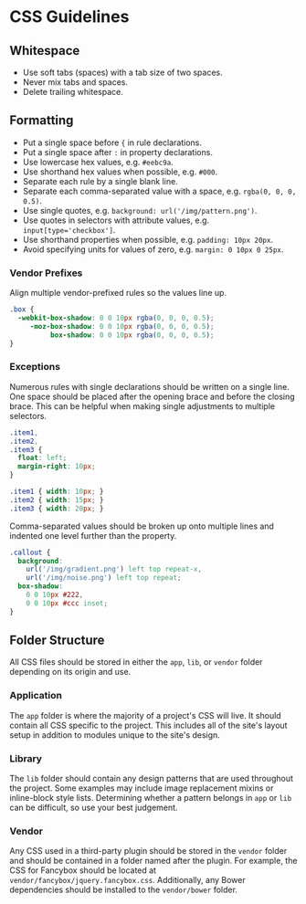 # CSS Guidelines

## Whitespace

* Use soft tabs (spaces) with a tab size of two spaces.
* Never mix tabs and spaces.
* Delete trailing whitespace.

## Formatting

* Put a single space before `{` in rule declarations.
* Put a single space after `:` in property declarations.
* Use lowercase hex values, e.g. `#eebc9a`.
* Use shorthand hex values when possible, e.g. `#000`.
* Separate each rule by a single blank line.
* Separate each comma-separated value with a space, e.g. `rgba(0, 0, 0, 0.5)`.
* Use single quotes, e.g. `background: url('/img/pattern.png')`.
* Use quotes in selectors with attribute values, e.g. `input[type='checkbox']`.
* Use shorthand properties when possible, e.g. `padding: 10px 20px`.
* Avoid specifying units for values of zero, e.g. `margin: 0 10px 0 25px`.

### Vendor Prefixes

Align multiple vendor-prefixed rules so the values line up.

```css
.box {
  -webkit-box-shadow: 0 0 10px rgba(0, 0, 0, 0.5);
     -moz-box-shadow: 0 0 10px rgba(0, 0, 0, 0.5);
          box-shadow: 0 0 10px rgba(0, 0, 0, 0.5);
}
```

### Exceptions

Numerous rules with single declarations should be written on a single line. One
space should be placed after the opening brace and before the closing brace.
This can be helpful when making single adjustments to multiple selectors.

```css
.item1,
.item2,
.item3 {
  float: left;
  margin-right: 10px;
}

.item1 { width: 10px; }
.item2 { width: 15px; }
.item3 { width: 20px; }
```

Comma-separated values should be broken up onto multiple lines and indented one
level further than the property.

```css
.callout {
  background:
    url('/img/gradient.png') left top repeat-x,
    url('/img/noise.png') left top repeat;
  box-shadow:
    0 0 10px #222,
    0 0 10px #ccc inset;
}
```

## Folder Structure

All CSS files should be stored in either the `app`, `lib`, or `vendor` folder
depending on its origin and use.

### Application

The `app` folder is where the majority of a project's CSS will live. It should
contain all CSS specific to the project. This includes all of the site's layout
setup in addition to modules unique to the site's design.

### Library

The `lib` folder should contain any design patterns that are used throughout the
project. Some examples may include image replacement mixins or inline-block
style lists. Determining whether a pattern belongs in `app` or `lib` can be
difficult, so use your best judgement.

### Vendor

Any CSS used in a third-party plugin should be stored in the `vendor` folder
and should be contained in a folder named after the plugin. For example, the
CSS for Fancybox should be located at `vendor/fancybox/jquery.fancybox.css`.
Additionally, any Bower dependencies should be installed to the `vendor/bower`
folder.

